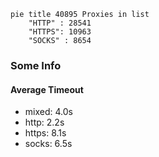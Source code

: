 
```mermaid
pie title 40895 Proxies in list
    "HTTP" : 28541
    "HTTPS": 10963
    "SOCKS" : 8654
```

### Some Info
#### Average Timeout

- mixed: 4.0s
- http: 2.2s
- https: 8.1s
- socks: 6.5s